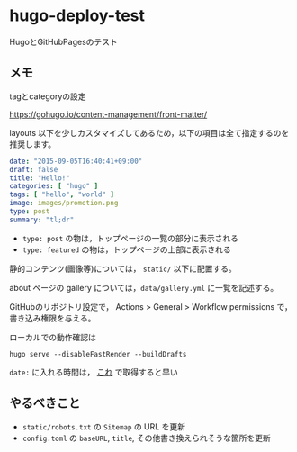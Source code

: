 # hugo-deploy-test
HugoとGitHubPagesのテスト

## メモ

tagとcategoryの設定

https://gohugo.io/content-management/front-matter/

layouts 以下を少しカスタマイズしてあるため，以下の項目は全て指定するのを推奨します。
```yaml
date: "2015-09-05T16:40:41+09:00"
draft: false
title: "Hello!"
categories: [ "hugo" ]
tags: [ "hello", "world" ]
image: images/promotion.png
type: post
summary: "tl;dr"
```

- `type: post` の物は，トップページの一覧の部分に表示される
- `type: featured` の物は，トップページの上部に表示される

静的コンテンツ(画像等)については， `static/` 以下に配置する。

about ページの gallery については，`data/gallery.yml` に一覧を記述する。

GitHubのリポジトリ設定で， Actions > General > Workflow permissions で，書き込み権限を与える。

ローカルでの動作確認は
```shell
hugo serve --disableFastRender --buildDrafts
```

`date:` に入れる時間は， [これ](https://yukatayu.tech/time.html) で取得すると早い

## やるべきこと
- `static/robots.txt` の `Sitemap` の URL を更新
- `config.toml` の `baseURL`, `title`, その他書き換えられそうな箇所を更新
